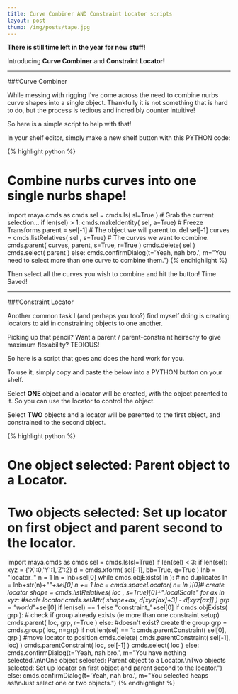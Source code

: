 ```yaml
---
title: Curve Combiner AND Constraint Locator scripts
layout: post
thumb: /img/posts/tape.jpg
---
```


__There is still time left in the year for new stuff!__

Introducing __Curve Combiner__ and __Constraint Locator!__

----

###Curve Combiner

While messing with rigging I've come across the need to combine nurbs curve shapes into a single object. Thankfully it is not something that is hard to do, but the process is tedious and incredibly counter intuitive!

So here is a simple script to help with that!

In your shelf editor, simply make a new shelf button with this PYTHON code:


{% highlight python %}
# Combine nurbs curves into one single nurbs shape!
import maya.cmds as cmds
sel = cmds.ls( sl=True ) # Grab the current selection...
if len(sel) > 1:
	cmds.makeIdentity( sel, a=True) # Freeze Transforms
	parent = sel[-1] # The object we will parent to.
	del sel[-1]
	curves = cmds.listRelatives( sel , s=True) # The curves we want to combine.
	cmds.parent( curves, parent, s=True, r=True )
	cmds.delete( sel )
	cmds.select( parent )
else:
	cmds.confirmDialog(t='Yeah, nah bro.', m="You need to select more than one curve to combine them.")
{% endhighlight %}


Then select all the curves you wish to combine and hit the button! Time Saved!

----

###Constraint Locator

Another common task I (and perhaps you too?) find myself doing is creating locators to aid in constraining objects to one another.

Picking up that pencil? Want a parent / parent-constraint heirachy to give maximum flexability? TEDIOUS!

So here is a script that goes and does the hard work for you.

To use it, simply copy and paste the below into a PYTHON button on your shelf.

Select **ONE** object and a locator will be created, with the object parented to it. So you can use the locator to control the object.

Select **TWO** objects and a locator will be parented to the first object, and constrained to the second object.

{% highlight python %}
# One object selected: Parent object to a Locator.
# Two objects selected: Set up locator on first object and parent second to the locator.
import maya.cmds as cmds
sel = cmds.ls(sl=True)
if len(sel) < 3:
	if len(sel):
		xyz = {'X':0,'Y':1,'Z':2}
		d = cmds.xform( sel[-1], bb=True, q=True )
		lnb = "locator_"
		n = 1
		ln = lnb+sel[0]
		while cmds.objExists( ln ): # no duplicates
			ln = lnb+str(n)+"_"+sel[0]
			n += 1
		loc = cmds.spaceLocator( n= ln )[0]# create locator
		shape = cmds.listRelatives( loc , s=True)[0]+".localScale"
		for ax in xyz: #scale locator
			cmds.setAttr( shape+ax, d[xyz[ax]+3] - d[xyz[ax]] )
		grp = "world_"+sel[0] if len(sel) == 1 else "constraint_"+sel[0]
		if cmds.objExists( grp ): # check if group already exists (ie more than one constraint setup)
			cmds.parent( loc, grp, r=True )
		else: #doesn't exist? create the group
			grp = cmds.group( loc, n=grp)
			if not len(sel) == 1:
				cmds.parentConstraint( sel[0], grp ) #move locator to position
		cmds.delete( cmds.parentConstraint( sel[-1], loc) )
		cmds.parentConstraint( loc, sel[-1] )
		cmds.select( loc )
	else:
		cmds.confirmDialog(t='Yeah, nah bro.', m="You have nothing selected.\n\nOne object selected: Parent object to a Locator.\nTwo objects selected: Set up locator on first object and parent second to the locator.")
else:
	cmds.confirmDialog(t='Yeah, nah bro.', m="You selected heaps as!\nJust select one or two objects.")
{% endhighlight %}